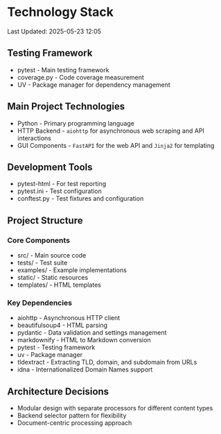 # Technology Stack
Last Updated: 2025-05-23 12:05

## Testing Framework
- pytest - Main testing framework
- coverage.py - Code coverage measurement
- UV - Package manager for dependency management

## Main Project Technologies
- Python - Primary programming language
- HTTP Backend - `aiohttp` for asynchronous web scraping and API interactions
- GUI Components - `FastAPI` for the web API and `Jinja2` for templating

## Development Tools
- pytest-html - For test reporting
- pytest.ini - Test configuration
- conftest.py - Test fixtures and configuration

## Project Structure
### Core Components
- src/ - Main source code
- tests/ - Test suite
- examples/ - Example implementations
- static/ - Static resources
- templates/ - HTML templates

### Key Dependencies
- aiohttp - Asynchronous HTTP client
- beautifulsoup4 - HTML parsing
- pydantic - Data validation and settings management
- markdownify - HTML to Markdown conversion
- pytest - Testing framework
- uv - Package manager
- tldextract - Extracting TLD, domain, and subdomain from URLs
- idna - Internationalized Domain Names support

## Architecture Decisions
- Modular design with separate processors for different content types
- Backend selector pattern for flexibility
- Document-centric processing approach